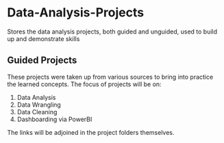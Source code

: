 # Data-Analysis-Projects
Stores the data analysis projects, both guided and unguided, used to build up and demonstrate skills

## Guided Projects
These projects were taken up from various sources to bring into practice the learned concepts. The focus of projects will be on:
1. Data Analysis
2. Data Wrangling
3. Data Cleaning
4. Dashboarding via PowerBI

The links will be adjoined in the project folders themselves.
